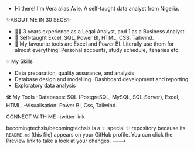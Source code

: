 - Hi there! I'm Vera alias Avie. A self-taught data analyst from Nigeria. 


✨ABOUT ME IN 30 SECS✨

- 👷‍♀️ 3 years experience as a Legal Analyst, and 1 as a Business Analyst.
- 🔰  Self-taught Excel, SQL, Power BI, HTML, CSS, Tailwind.
- 💜 My favourite tools are Excel and Power BI. Literally use them for almost everything! Personal accounts, study schedule, itenaries etc.

💡 My Skills
- Data preparation, quality assurance, and analysis
- Database design and modelling
-Dashboard development and reporting
- Exploratory data analysis

🛠️ My Tools
-Databases: SQL (PostgreSQL, MySQL, SQL Server), Excel, HTML.
-Visualisation: Power BI, Css, Tailwind.

CONNECT WITH ME 
-twitter link

becomingtechsis/becomingtechsis is a ✨ special ✨ repository because its `README.md` (this file) appears on your GitHub profile.
You can click the Preview link to take a look at your changes.
--->
